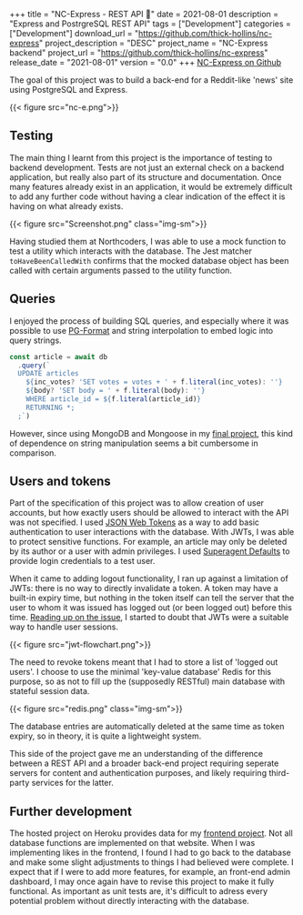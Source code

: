 +++
title = "NC-Express - REST API 🧱"
date = 2021-08-01
description = "Express and PostrgreSQL REST API"
tags = ["Development"]
categories = ["Development"]
download_url = "https://github.com/thick-hollins/nc-express"
project_description = "DESC"
project_name = "NC-Express backend"
project_url = "https://github.com/thick-hollins/nc-express"
release_date = "2021-08-01"
version = "0.0"
+++
[NC-Express on Github](https://github.com/thick-hollins/nc-express)

The goal of this project was to build a back-end for a Reddit-like 'news' site using PostgreSQL and Express. 

{{< figure src="nc-e.png">}}

## Testing

The main thing I learnt from this project is the importance of testing to backend development. Tests are not just an external check on a backend application, but really also part of its structure and documentation. Once many features already exist in an application, it would be extremely difficult to add any further code without having a clear indication of the effect it is having on what already exists. 

{{< figure src="Screenshot.png" class="img-sm">}}

Having studied them at Northcoders, I was able to use a mock function to test a utility which interacts with the database. The Jest matcher `toHaveBeenCalledWith` confirms that the mocked database object has been called with certain arguments passed to the utility function.

## Queries

I enjoyed the process of building SQL queries, and especially where it was possible to use [PG-Format](https://www.npmjs.com/package/pg-format) and string interpolation to embed logic into query strings.

```javascript
const article = await db
  .query(`
  UPDATE articles
    ${inc_votes? 'SET votes = votes + ' + f.literal(inc_votes): ''}
    ${body? 'SET body = ' + f.literal(body): ''}
    WHERE article_id = ${f.literal(article_id)}
    RETURNING *;
  ;`)
```
However, since using MongoDB and Mongoose in my [final project](/project/waypoint-final-group-project), this kind of dependence on string manipulation seems a bit cumbersome in comparison.

## Users and tokens

Part of the specification of this project was to allow creation of user accounts, but how exactly users should be allowed to interact with the API was not specified. I used [JSON Web Tokens](https://jwt.io/) as a way to add basic authentication to user interactions with the database. With JWTs, I was able to protect sensitive functions. For example, an article may only be deleted by its author or a user with admin privileges. I used [Superagent Defaults](https://www.npmjs.com/package/superagent-defaults) to provide login credentials to a test user.

When it came to adding logout functionality, I ran up against a limitation of JWTs: there is no way to directly invalidate a token. A token may have a built-in expiry time, but nothing in the token itself can tell the server that the user to whom it was issued has logged out (or been logged out) before this time. [Reading up on the issue](http://cryto.net/~joepie91/blog/2016/06/19/stop-using-jwt-for-sessions-part-2-why-your-solution-doesnt-work/), I started to doubt that JWTs were a suitable way to handle user sessions.

{{< figure src="jwt-flowchart.png">}}

The need to revoke tokens meant that I had to store a list of 'logged out users'. I choose to use the minimal 'key-value database' Redis for this purpose, so as not to fill up the (supposedly RESTful) main database with stateful session data.

{{< figure src="redis.png" class="img-sm">}}

The database entries are automatically deleted at the same time as token expiry, so in theory, it is quite a lightweight system.

This side of the project gave me an understanding of the difference between a REST API and a broader back-end project requiring seperate servers for content and authentication purposes, and likely requiring third-party services for the latter. 

## Further development

The hosted project on Heroku provides data for my [frontend project](https://nc-express.netlify.app/). Not all database functions are implemented on that website. When I was implementing likes in the frontend, I found I had to go back to the database and make some slight adjustments to things I had believed were complete. I expect that if I were to add more features, for example, an front-end admin dashboard, I may once again have to revise this project to make it fully functional. As important as unit tests are, it's difficult to adress every potential problem without directly interacting with the database.